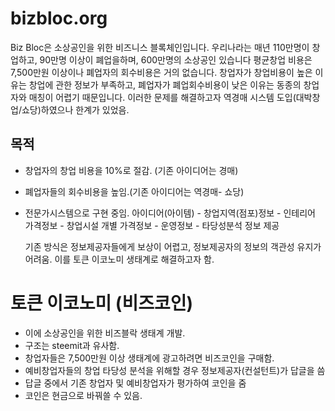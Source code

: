 # bizbloc.org

Biz Bloc은 소상공인을 위한 비즈니스 블록체인입니다.
우리나라는 매년 110만명이 창업하고, 90만명 이상이 폐업을하며, 600만명의 소상공인 있습니다
평균창업 비용은 7,500만원 이상이나 폐업자의 회수비용은 거의 없습니다.
창업자가 창업비용이 높은 이유는 창업에 관한 정보가 부족하고, 폐업자가 폐업회수비용이 낮은 이유는 동종의 창업자와 매칭이 어렵기 때문입니다.
이러한 문제를 해결하고자 역경매 시스템 도입(대박창업/쇼당)하였으나 한계가 있었음.

## 목적
- 창업자의 창업 비용을 10%로 절감. (기존 아이디어는 경매)
- 폐업자들의 회수비용을 높임.(기존 아이디어는 역경매- 쇼당)
- 전문가시스템으로 구현 중임.
  아이디어(아이템) - 창업지역(점포)정보 - 인테리어 가격정보 - 창업시설 개별 가격정보 - 운영정보  - 타당성분석 정보 제공
  
  기존 방식은 정보제공자들에게 보상이 어렵고, 정보제공자의 정보의 객관성 유지가 어려움.
  이를 토큰 이코노미 생태계로 해결하고자 함.
 
 # 토큰 이코노미 (비즈코인)
- 이에 소상공인을 위한 비즈블락 생태계 개발.
- 구조는 steemit과 유사함. 
- 창업자들은 7,500만원 이상 생태계에 광고하려면 비즈코인을 구매함.
- 예비창업자들의 창업 타당성 분석을 위해할 경우 정보제공자(컨설턴트)가 답글을 씀
- 답글 중에서 기존 창업자 및 예비창업자가 평가하여 코인을 줌
- 코인은 현금으로 바꿔쓸 수 있음.

